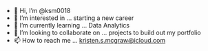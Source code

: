 - 👋 Hi, I’m @ksm0018
- 👀 I’m interested in ... starting a new career
- 🌱 I’m currently learning ... Data Analytics
- 💞️ I’m looking to collaborate on ... projects to build out my portfolio
- 📫 How to reach me ... kristen.s.mcgraw@icloud.com
